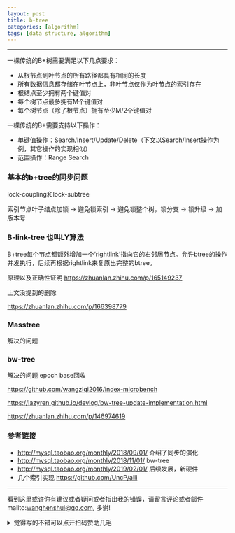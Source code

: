 ```yaml
---
layout: post
title: b-tree
categories: [algorithm]
tags: [data structure, algorithm]
---
```



---



一棵传统的B+树需要满足以下几点要求：

- 从根节点到叶节点的所有路径都具有相同的长度
- 所有数据信息都存储在叶节点上，非叶节点仅作为叶节点的索引存在
- 根结点至少拥有两个键值对
- 每个树节点最多拥有M个键值对
- 每个树节点（除了根节点）拥有至少M/2个键值对

一棵传统的B+需要支持以下操作：

- 单键值操作：Search/Insert/Update/Delete（下文以Search/Insert操作为例，其它操作的实现相似）
- 范围操作：Range Search



### 基本的b+tree的同步问题

lock-coupling和lock-subtree

索引节点叶子结点加锁 -> 避免锁索引 -> 避免锁整个树，锁分支 -> 锁升级  -> 加版本号

### B-link-tree 也叫LY算法

B+tree每个节点都额外增加一个‘rightlink’指向它的右邻居节点。允许btree的操作并发执行，后续再根据rightlink来复原出完整的btree。

原理以及正确性证明 https://zhuanlan.zhihu.com/p/165149237

上文没提到的删除

https://zhuanlan.zhihu.com/p/166398779



### Masstree

解决的问题



### bw-tree

解决的问题 epoch base回收

https://github.com/wangziqi2016/index-microbench

https://lazyren.github.io/devlog/bw-tree-update-implementation.html

https://zhuanlan.zhihu.com/p/146974619



### 参考链接 

- http://mysql.taobao.org/monthly/2018/09/01/ 介绍了同步的演化
- http://mysql.taobao.org/monthly/2018/11/01/ bw-tree
- http://mysql.taobao.org/monthly/2019/02/01/ 后续发展，新硬件
- 几个索引实现 https://github.com/UncP/aili

---

看到这里或许你有建议或者疑问或者指出我的错误，请留言评论或者邮件mailto:wanghenshui@qq.com, 多谢! 
<details>
<summary>觉得写的不错可以点开扫码赞助几毛</summary>
<img src="https://wanghenshui.github.io/assets/wepay.png" alt="微信转账">
</details>